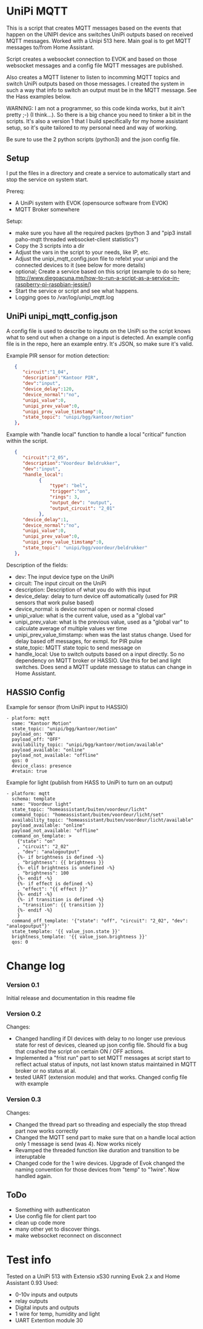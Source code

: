 # UniPi MQTT

This is a script that creates MQTT messages based on the events that happen on the UNIPI device ans switches UniPi outputs based on received MQTT messages. Worked with a Unipi 513 here. Main goal is to get MQTT messages to/from Home Assistant.

Script creates a websocket connection to EVOK and based on those websocket messages and a config file MQTT messages are published. 

Also creates a MQTT listener to listen to incomming MQTT topics and switch UniPi outputs based on those messages. I created the system in such a way that info to switch an output must be in the MQTT message. See the Hass examples below. 

WARNING: I am not a programmer, so this code kinda works, but it ain't pretty ;-) (I think...). So there is a big chance you need to tinker a bit in the scripts. It's also a version 1 that I build specifically for my home assistant setup, so it's quite tailored to my personal need and way of working. 

Be sure to use the 2 python scripts (python3) and the json config file. 

## Setup

I put the files in a directory and create a service to automatically start and stop the service on system start. 

Prereq:
 - A UniPi system with EVOK (opensource software from EVOK)
 - MQTT Broker somewhere
 
Setup:
 - make sure you have all the required packes (python 3 and "pip3 install paho-mqtt threaded websocket-client statistics")
 - Copy the 3 scripts into a dir
 - Adjust the vars in the script to your needs, like IP, etc.
 - Adjust the unipi_mqtt_config.json file to refelxt your unipi and the connected devices to it (see below for more details)
 - optional; Create a service based on this script (example to do so here; http://www.diegoacuna.me/how-to-run-a-script-as-a-service-in-raspberry-pi-raspbian-jessie/)
 - Start the service or script and see what happens. 
 - Logging goes to /var/log/unipi_mqtt.log

## UniPi unipi_mqtt_config.json

A config file is used to describe to inputs on the UniPi so the script knows what to send out when a change on a input is detected. An example config file is in the repo, here an example entry. It's JSON, so make sure it's valid. 

Example PIR sensor for motion detection:
```json
   {
      "circuit":"1_04",
      "description":"Kantoor PIR",
      "dev":"input",
      "device_delay":120,
      "device_normal":"no",
      "unipi_value":0,
      "unipi_prev_value":0,
      "unipi_prev_value_timstamp":0,
      "state_topic": "unipi/bgg/kantoor/motion"
   },
```

Example with "handle local" function to handle a local "critical" function within the script.

```json
   {
      "circuit":"2_05",
      "description":"Voordeur Beldrukker",
      "dev":"input",
      "handle_local":
            {
	            "type": "bel",
				"trigger":"on",
				"rings": 3,
				"output_dev": "output",
				"output_circuit": "2_01"
			},
      "device_delay":1,
      "device_normal":"no",
      "unipi_value":0,
      "unipi_prev_value":0,
      "unipi_prev_value_timstamp":0,
      "state_topic": "unipi/bgg/voordeur/beldrukker"
   },
```

Description of the fields:
 - dev: The input device type on the UniPi
 - circuit: The input circuit on the UniPi
 - description: Description of what you do with this input
 - device_delay: delay to turn device off automatically (used for PIR sensors that work pulse based)
 - device_normal: is device normal open or normal closed
 - unipi_value: what is the current value, used as a "global var"
 - unipi_prev_value: what is the previous value, used as a "global var" to calculate average of multiple values ver time
 - unipi_prev_value_timstamp: when was the last status change. Used for delay based off messages, for exmpl. for PIR pulse
 - state_topic: MQTT state topic to send message on
 - handle_local: Use to switch outputs based on a input directly. So no dependency on MQTT broker or HASSIO. Use this for bel and light switches. Does send a MQTT update message to status can change in Home Assistant.
 

## HASSIO Config

Example for sensor (from UniPi input to HASSIO)
```
- platform: mqtt
  name: "Kantoor Motion"
  state_topic: "unipi/bgg/kantoor/motion"
  payload_on: "ON"
  payload_off: "OFF"
  availability_topic: "unipi/bgg/kantoor/motion/available"
  payload_available: "online"
  payload_not_available: "offline"
  qos: 0
  device_class: presence
  #retain: true
```  
Example for light (publish from HASS to UniPi to turn on an output)
```
- platform: mqtt
  schema: template
  name: "Voordeur light"
  state_topic: "homeassistant/buiten/voordeur/licht"
  command_topic: "homeassistant/buiten/voordeur/licht/set"
  availability_topic: "homeassistant/buiten/voordeur/licht/available"
  payload_available: "online"
  payload_not_available: "offline"
  command_on_template: >
    {"state": "on"
    , "circuit": "2_02"
    , "dev": "analogoutput"
    {%- if brightness is defined -%}
    , "brightness": {{ brightness }}
    {%- elif brightness is undefined -%}
    , "brightness": 100
    {%- endif -%}
    {%- if effect is defined -%}
    , "effect": "{{ effect }}"
    {%- endif -%}
    {%- if transition is defined -%}
    , "transition": {{ transition }}
    {%- endif -%}
    }
  command_off_template: '{"state": "off", "circuit": "2_02", "dev": "analogoutput"}'
  state_template: '{{ value_json.state }}'
  brightness_template: '{{ value_json.brightness }}'
  qos: 0
```

# Change log

### Version 0.1
Initial release and documentation in this readme file

### Version 0.2
Changes:
 - Changed handling if DI devices with delay to no longer use previous state for rest of devices, cleaned up json config file. Should fix a bug that crashed the script on certain ON / OFF actions.
 - Implemented a "frist run" part to set MQTT messages at script start to reflect actual status of inputs, not last known status maintained in MQTT broker or no status at al. 
 - tested UART (extension module) and that works. Changed config file with example

### Version 0.3
Changes:
 - Changed the thread part so threading and especially the stop thread part now works correctly
 - Changed the MQTT send part to make sure that on a handle local action only 1 message is send (was 4). Now works nicely
 - Revamped the threaded function like duration and transition to be interuptable
 - Changed code for the 1 wire devices. Upgrade of Evok changed the naming convention for those devices from "temp" to "1wire". Now handled again.
 

## ToDo
  - Something with authenticaton
  - Use config file for client part too
  - clean up code more
  - many other yet to discover things.
  - make websocket reconnect on disconnect

# Test info

Tested on a UniPi 513 with Extensio xS30 running Evok 2.x and Home Assistant 0.93
Used:
 - 0-10v inputs and outputs
 - relay outputs
 - Digital inputs and outputs
 - 1 wire for temp, humidity and light
 - UART Extention module 30

